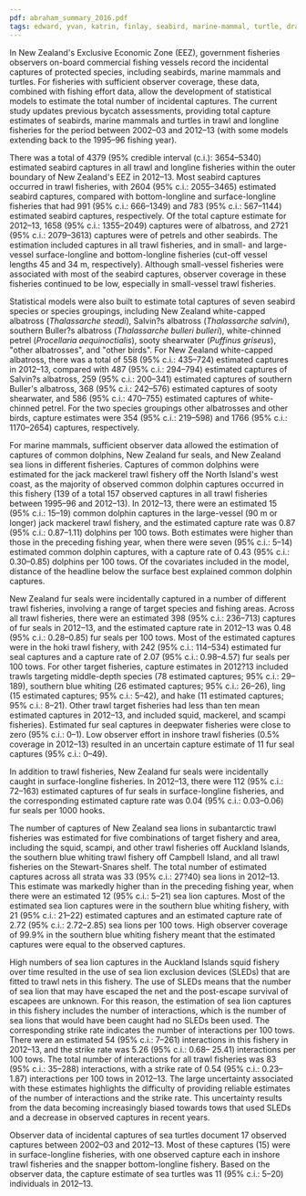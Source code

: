 ```yaml
---
pdf: abraham_summary_2016.pdf
tags: edward, yvan, katrin, finlay, seabird, marine-mammal, turtle, dragonfly, report, bayesian
---
```

In New Zealand's Exclusive Economic Zone (EEZ), government fisheries observers on-board commercial
fishing vessels record the incidental captures of protected species, including seabirds, marine mammalsand turtles. For fisheries with sufficient observer coverage, these data, combined with fishing effortdata, allow the development of statistical models to estimate the total number of incidental captures. Thecurrent study updates previous bycatch assessments, providing total capture estimates of seabirds, marinemammals and turtles in trawl and longline fisheries for the period between 2002–03 and 2012–13
(with some models extending back to the 1995–96 fishing year).

There was a total of 4379 (95% credible interval (c.i.): 3654–5340) estimated seabird captures in all trawl
and longline fisheries within the outer boundary of New Zealand's EEZ in 2012–13. Most seabird captures
occurred in trawl fisheries, with 2604 (95% c.i.: 2055–3465) estimated seabird captures, compared
with bottom-longline and surface-longline fisheries that had 991 (95% c.i.: 666–1349) and 783 (95%
c.i.: 567–1144) estimated seabird captures, respectively. Of the total capture estimate for 2012–13, 1658
(95% c.i.: 1355–2049) captures were of albatross, and 2721 (95% c.i.: 2079–3613) captures were of
petrels and other seabirds. The estimation included captures in all trawl fisheries, and in small- and large-vessel
surface-longline and bottom-longline fisheries (cut-off vessel lengths 45 and 34 m, respectively).Although small-vessel fisheries were associated with most of the seabird captures, observer coverage inthese fisheries continued to be low, especially in small-vessel trawl fisheries.

Statistical models were also built to estimate total captures of seven seabird species or species groupings,including New Zealand white-capped albatross (<i>Thalassarche steadi</i>), Salvin?s albatross (<i>Thalassarchesalvini</i>), southern Buller?s albatross (<i>Thalassarche bulleri bulleri</i>), white-chinned petrel (<i>Procellariaaequinoctialis</i>), sooty shearwater (<i>Puffinus griseus</i>), "other albatrosses", and "other birds". For New
Zealand white-capped albatross, there was a total of 558 (95% c.i.: 435–724) estimated captures in
2012–13, compared with 487 (95% c.i.: 294–794) estimated captures of Salvin?s albatross, 259 (95%
c.i.: 200–341) estimated captures of southern Buller's albatross, 368 (95% c.i.: 242–576) estimated
captures of sooty shearwater, and 586 (95% c.i.: 470–755) estimated captures of white-chinned petrel.
For the two species groupings other albatrosses and other birds, capture estimates were 354 (95% c.i.:219–598) and 1766 (95% c.i.: 1170–2654) captures, respectively.

For marine mammals, sufficient observer data allowed the estimation of captures of common dolphins,New Zealand fur seals, and New Zealand sea lions in different fisheries. Captures of common dolphinswere estimated for the jack mackerel trawl fishery off the North Island's west coast, as the majority
of observed common dolphin captures occurred in this fishery (139 of a total 157 observed capturesin all trawl fisheries between 1995–96 and 2012–13). In 2012–13, there were an estimated 15 (95%
c.i.: 15–19) common dolphin captures in the large-vessel (90 m or longer) jack mackerel trawl fishery,
and the estimated capture rate was 0.87 (95% c.i.: 0.87–1.11) dolphins per 100 tows. Both estimates
were higher than those in the preceding fishing year, when there were seven (95% c.i.: 5–14) estimated
common dolphin captures, with a capture rate of 0.43 (95% c.i.: 0.30–0.85) dolphins per 100 tows. Of
the covariates included in the model, distance of the headline below the surface best explained commondolphin captures.

New Zealand fur seals were incidentally captured in a number of different trawl fisheries, involving arange of target species and fishing areas. Across all trawl fisheries, there were an estimated 398 (95% c.i.:236–713) captures of fur seals in 2012–13, and the estimated capture rate in 2012–13 was 0.48 (95% c.i.:
0.28–0.85) fur seals per 100 tows. Most of the estimated captures were in the hoki trawl fishery, with 242
(95% c.i.: 114–534) estimated fur seal captures and a capture rate of 2.07 (95% c.i.: 0.98–4.57) fur seals
per 100 tows. For other target fisheries, capture estimates in 2012?13 included trawls targeting middle-depth species (78 estimated captures; 95% c.i.: 29–189), southern blue whiting (26 estimated captures; 95% c.i.: 26–26), ling (15 estimated captures; 95% c.i.: 5–42), and hake (11 estimated captures; 95% c.i.:
8–21). Other trawl target fisheries had less than ten mean estimated captures in 2012–13, and included
squid, mackerel, and scampi fisheries). Estimated fur seal captures in deepwater fisheries were close tozero (95% c.i.: 0–1). Low observer effort in inshore trawl fisheries (0.5% coverage in 2012–13) resulted
in an uncertain capture estimate of 11 fur seal captures (95% c.i.: 0–49).

In addition to trawl fisheries, New Zealand fur seals were incidentally caught in surface-longline fisheries.In 2012–13, there were 112 (95% c.i.: 72–163) estimated captures of fur seals in surface-longline
fisheries, and the corresponding estimated capture rate was 0.04 (95% c.i.: 0.03–0.06) fur seals per 1000
hooks.

The number of captures of New Zealand sea lions in subantarctic trawl fisheries was estimated for fivecombinations of target fishery and area, including the squid, scampi, and other trawl fisheries off AucklandIslands, the southern blue whiting trawl fishery off Campbell Island, and all trawl fisheries on theStewart-Snares shelf. The total number of estimated captures across all strata was 33 (95% c.i.: 27?40)sea lions in 2012–13. This estimate was markedly higher than in the preceding fishing year, when there
were an estimated 12 (95% c.i.: 5–21) sea lion captures. Most of the estimated sea lion captures were in
the southern blue whiting fishery, with 21 (95% c.i.: 21–22) estimated captures and an estimated capture
rate of 2.72 (95% c.i.: 2.72–2.85) sea lions per 100 tows. High observer coverage of 99.9% in the
southern blue whiting fishery meant that the estimated captures were equal to the observed captures.

High numbers of sea lion captures in the Auckland Islands squid fishery over time resulted in the useof sea lion exclusion devices (SLEDs) that are fitted to trawl nets in this fishery. The use of SLEDsmeans that the number of sea lion that may have escaped the net and the post-escape survival of escapeesare unknown. For this reason, the estimation of sea lion captures in this fishery includes the number ofinteractions, which is the number of sea lions that would have been caught had no SLEDs been used. Thecorresponding strike rate indicates the number of interactions per 100 tows. There were an estimated 54(95% c.i.: 7–261) interactions in this fishery in 2012–13, and the strike rate was 5.26 (95% c.i.: 0.68–
25.41) interactions per 100 tows. The total number of interactions for all trawl fisheries was 83 (95%c.i.: 35–288) interactions, with a strike rate of 0.54 (95% c.i.: 0.23–1.87) interactions per 100 tows in
2012–13. The large uncertainty associated with these estimates highlights the difficulty of providing
reliable estimates of the number of interactions and the strike rate. This uncertainty results from thedata becoming increasingly biased towards tows that used SLEDs and a decrease in observed capturesin recent years.

Observer data of incidental captures of sea turtles document 17 observed captures between 2002–03 and
2012–13. Most of these captures (15) were in surface-longline fisheries, with one observed capture each
in inshore trawl fisheries and the snapper bottom-longline fishery. Based on the observer data, the captureestimate of sea turtles was 11 (95% c.i.: 5–20) individuals in 2012–13.
